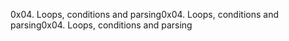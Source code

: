 0x04. Loops, conditions and parsing0x04. Loops, conditions and parsing0x04. Loops, conditions and parsing
